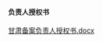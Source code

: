 #### 负责人授权书

[甘肃备案负责人授权书.docx](https://https://badownload.s3.cn-north-1.jdcloud-oss.com/buchongziliao/gansu/gansushouquanshu.docx)
